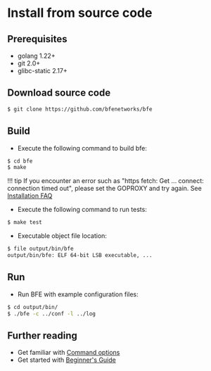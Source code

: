 # Install from source code

## Prerequisites

- golang 1.22+
- git 2.0+
- glibc-static 2.17+

## Download source code

```bash
$ git clone https://github.com/bfenetworks/bfe
```

## Build

- Execute the following command to build bfe:

```bash
$ cd bfe
$ make
```

!!! tip
    If you encounter an error such as "https fetch: Get ... connect: connection timed out", please set the GOPROXY and try again. See [Installation FAQ](../faq/installation.md)

- Execute the following command to run tests:

```bash
$ make test
```

- Executable object file location:

```bash
$ file output/bin/bfe
output/bin/bfe: ELF 64-bit LSB executable, ...
```

## Run

- Run BFE with example configuration files:

```bash
$ cd output/bin/
$ ./bfe -c ../conf -l ../log
```

## Further reading

- Get familiar with [Command options](../operation/command.md)
- Get started with [Beginner's Guide](../example/guide.md)
